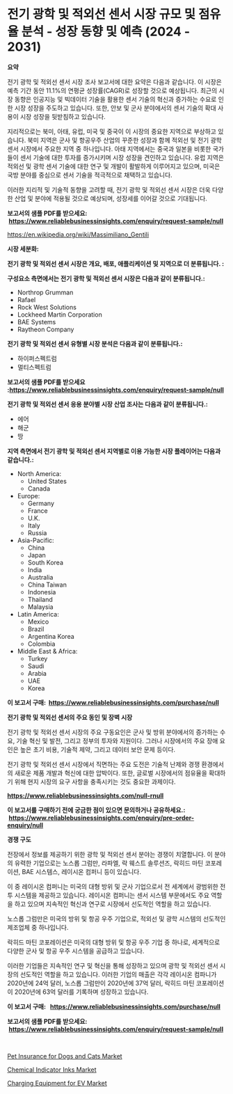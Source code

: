 <p><h1>전기 광학 및 적외선 센서 시장 규모 및 점유율 분석 - 성장 동향 및 예측 (2024 - 2031)</h1></p><p><strong>요약</strong></p>
<p><p>전기 광학 및 적외선 센서 시장 조사 보고서에 대한 요약은 다음과 같습니다. 이 시장은 예측 기간 동안 11.1%의 연평균 성장률(CAGR)로 성장할 것으로 예상됩니다. 최근의 시장 동향은 인공지능 및 빅데이터 기술을 활용한 센서 기술의 혁신과 증가하는 수요로 인한 시장 성장을 주도하고 있습니다. 또한, 안보 및 군사 분야에서의 센서 기술의 확대 사용이 시장 성장을 뒷받침하고 있습니다.</p><p>지리적으로는 북미, 아태, 유럽, 미국 및 중국이 이 시장의 중요한 지역으로 부상하고 있습니다. 북미 지역은 군사 및 항공우주 산업의 꾸준한 성장과 함께 적외선 및 전기 광학 센서 시장에서 주요한 지역 중 하나입니다. 아태 지역에서는 중국과 일본을 비롯한 국가들이 센서 기술에 대한 투자를 증가시키며 시장 성장을 견인하고 있습니다. 유럽 지역은 적외선 및 광학 센서 기술에 대한 연구 및 개발이 활발하게 이루어지고 있으며, 미국은 국방 분야를 중심으로 센서 기술을 적극적으로 채택하고 있습니다.</p><p>이러한 지리적 및 기술적 동향을 고려할 때, 전기 광학 및 적외선 센서 시장은 더욱 다양한 산업 및 분야에 적용될 것으로 예상되며, 성장세를 이어갈 것으로 기대됩니다.</p></p>
<p><strong>보고서의 샘플 PDF를 받으세요: &nbsp;<a href="https://www.reliablebusinessinsights.com/enquiry/request-sample/null">https://www.reliablebusinessinsights.com/enquiry/request-sample/null</a></strong></p>
<p><a href="https://en.wikipedia.org/wiki/Massimiliano_Gentili">https://en.wikipedia.org/wiki/Massimiliano_Gentili</a></p>
<p><strong>시장 세분화:</strong></p>
<p><strong> 전기 광학 및 적외선 센서 시장은 개요, 배포, 애플리케이션 및 지역으로 더 분류됩니다. :</strong></p>
<p><strong>구성요소 측면에서는 전기 광학 및 적외선 센서 시장은 다음과 같이 분류됩니다.:</strong></p>
<p><ul><li>Northrop Grumman</li><li>Rafael</li><li>Rock West Solutions</li><li>Lockheed Martin Corporation</li><li>BAE Systems</li><li>Raytheon Company</li></ul></p>
<p><strong> 전기 광학 및 적외선 센서 유형별 시장 분석은 다음과 같이 분류됩니다.:</strong></p>
<p><ul><li>하이퍼스펙트럼</li><li>멀티스펙트럼</li></ul></p>
<p><strong>보고서의 샘플 PDF를 받으세요 :<a href="https://www.reliablebusinessinsights.com/enquiry/request-sample/null">https://www.reliablebusinessinsights.com/enquiry/request-sample/null</a></strong></p>
<p><strong> 전기 광학 및 적외선 센서 응용 분야별 시장 산업 조사는 다음과 같이 분류됩니다.:</strong></p>
<p><ul><li>에어</li><li>해군</li><li>땅</li></ul></p>
<p><strong>지역 측면에서 전기 광학 및 적외선 센서 지역별로 이용 가능한 시장 플레이어는 다음과 같습니다.:</strong></p>
<p><ul>
    <li>
        North America:
        <ul>
            <li>United States</li>
            <li>Canada</li>
        </ul>
    </li>
    <li>
        Europe:
        <ul>
            <li>Germany</li>
            <li>France</li>
            <li>U.K.</li>
            <li>Italy</li>
            <li>Russia</li>
        </ul>
    </li>
    <li>
        Asia-Pacific:
        <ul>
            <li>China</li>
            <li>Japan</li>
            <li>South Korea</li>
            <li>India</li>
            <li>Australia</li>
            <li>China Taiwan</li>
            <li>Indonesia</li>
            <li>Thailand</li>
            <li>Malaysia</li>
        </ul>
    </li>
    <li>
        Latin America:
        <ul>
            <li>Mexico</li>
            <li>Brazil</li>
            <li>Argentina Korea</li>
            <li>Colombia</li>
        </ul>
    </li>
    <li>
        Middle East & Africa:
        <ul>
            <li>Turkey</li>
            <li>Saudi</li>
            <li>Arabia</li>
            <li>UAE</li>
            <li>Korea</li>
        </ul>
    </li>
    </ul></p>
<p><strong>이 보고서 구매: &nbsp;<a href="https://www.reliablebusinessinsights.com/purchase/null">https://www.reliablebusinessinsights.com/purchase/null</a></strong></p>
<p><strong>전기 광학 및 적외선 센서의 주요 동인 및 장벽 시장</strong></p>
<p><p>전기 광학 및 적외선 센서 시장의 주요 구동요인은 군사 및 방위 분야에서의 증가하는 수요, 기술 혁신 및 발전, 그리고 정부의 투자와 지원이다. 그러나 시장에서의 주요 장애 요인은 높은 초기 비용, 기술적 제약, 그리고 데이터 보안 문제 등이다.</p><p>전기 광학 및 적외선 센서 시장에서 직면하는 주요 도전은 기술적 난제와 경쟁 환경에서의 새로운 제품 개발과 혁신에 대한 압박이다. 또한, 글로벌 시장에서의 점유율을 확대하기 위해 현지 시장의 요구 사항을 충족시키는 것도 중요한 과제이다.</p></p>
<p><strong><a href="https://www.reliablebusinessinsights.com/null-rnull">https://www.reliablebusinessinsights.com/null-rnull</a></strong></p>
<p><strong>이 보고서를 구매하기 전에 궁금한 점이 있으면 문의하거나 공유하세요.: &nbsp;<a href="https://www.reliablebusinessinsights.com/enquiry/pre-order-enquiry/null">https://www.reliablebusinessinsights.com/enquiry/pre-order-enquiry/null</a></strong></p>
<p><strong>경쟁 구도</strong></p>
<p><p>전장에서 정보를 제공하기 위한 광학 및 적외선 센서 분야는 경쟁이 치열합니다. 이 분야의 유력한 기업으로는 노스롭 그럼만, 라파엘, 락 웨스트 솔루션즈, 락히드 마틴 코포레이션, BAE 시스템스, 레이시온 컴퍼니 등이 있습니다.</p><p>이 중 레이시온 컴퍼니는 미국의 대형 방위 및 군사 기업으로서 전 세계에서 광범위한 전투 시스템을 제공하고 있습니다. 레이시온 컴퍼니는 센서 시스템 부문에서도 주요 역할을 하고 있으며 지속적인 혁신과 연구로 시장에서 선도적인 역할을 하고 있습니다. </p><p>노스롭 그럼만은 미국의 방위 및 항공 우주 기업으로, 적외선 및 광학 시스템의 선도적인 제조업체 중 하나입니다. </p><p>락히드 마틴 코포레이션은 미국의 대형 방위 및 항공 우주 기업 중 하나로, 세계적으로 다양한 군사 및 항공 우주 시스템을 공급하고 있습니다. </p><p>이러한 기업들은 지속적인 연구 및 혁신을 통해 성장하고 있으며 광학 및 적외선 센서 시장의 선도적인 역할을 하고 있습니다. 이러한 기업의 매출은 각각 레이시온 컴파니가 2020년에 24억 달러, 노스롭 그럼만이 2020년에 37억 달러, 락히드 마틴 코포레이션이 2020년에 63억 달러를 기록하며 성장하고 있습니다.</p></p>
<p><strong>이 보고서 구매: &nbsp; <a href="https://www.reliablebusinessinsights.com/purchase/null">https://www.reliablebusinessinsights.com/purchase/null</a></strong></p>
<p><strong>보고서의 샘플 PDF를 받으세요: &nbsp;<a href="https://www.reliablebusinessinsights.com/enquiry/request-sample/null">https://www.reliablebusinessinsights.com/enquiry/request-sample/null</a></strong><strong></strong></p>
<p>&nbsp;</p>
<p><p><a href="https://issuu.com/reportprime-2/docs/pet-insurance-for-dogs-and-cats-market-size-2030.p">Pet Insurance for Dogs and Cats Market</a></p><p><a href="https://github.com/markusgodoy/Market-Research-Report-List-4/blob/main/chemical-indicator-inks-market.md">Chemical Indicator Inks Market</a></p><p><a href="https://github.com/luckyshygirl/Market-Research-Report-List-5/blob/main/charging-equipment-for-ev-market.md">Charging Equipment for EV Market</a></p></p>